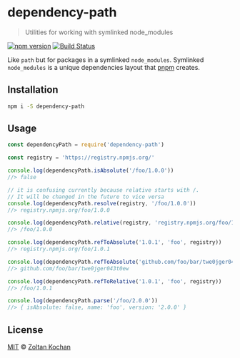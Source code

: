 # dependency-path

> Utilities for working with symlinked node_modules

<!--@shields('npm', 'travis')-->
[![npm version](https://img.shields.io/npm/v/dependency-path.svg)](https://www.npmjs.com/package/dependency-path) [![Build Status](https://img.shields.io/travis/pnpm/dependency-path/master.svg)](https://travis-ci.org/pnpm/dependency-path)
<!--/@-->

Like `path` but for packages in a symlinked `node_modules`. Symlinked `node_modules` is a unique dependencies layout that
[pnpm](https://github.com/pnpm/pnpm) creates.

## Installation

```sh
npm i -S dependency-path
```

## Usage

<!--@example('./example.js')-->
```js
const dependencyPath = require('dependency-path')

const registry = 'https://registry.npmjs.org/'

console.log(dependencyPath.isAbsolute('/foo/1.0.0'))
//> false

// it is confusing currently because relative starts with /.
// It will be changed in the future to vice versa
console.log(dependencyPath.resolve(registry, '/foo/1.0.0'))
//> registry.npmjs.org/foo/1.0.0

console.log(dependencyPath.relative(registry, 'registry.npmjs.org/foo/1.0.0'))
//> /foo/1.0.0

console.log(dependencyPath.refToAbsolute('1.0.1', 'foo', registry))
//> registry.npmjs.org/foo/1.0.1

console.log(dependencyPath.refToAbsolute('github.com/foo/bar/twe0jger043t0ew', 'foo', registry))
//> github.com/foo/bar/twe0jger043t0ew

console.log(dependencyPath.refToRelative('1.0.1', 'foo', registry))
//> /foo/1.0.1

console.log(dependencyPath.parse('/foo/2.0.0'))
//> { isAbsolute: false, name: 'foo', version: '2.0.0' }
```
<!--/@-->

## License

[MIT](./LICENSE) © [Zoltan Kochan](https://www.kochan.io/)
